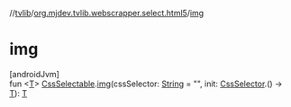 //[tvlib](../../index.md)/[org.mjdev.tvlib.webscrapper.select.html5](index.md)/[img](img.md)

# img

[androidJvm]\
fun &lt;[T](img.md)&gt; [CssSelectable](../org.mjdev.tvlib.webscrapper.select/-css-selectable/index.md).[img](img.md)(cssSelector: [String](https://kotlinlang.org/api/latest/jvm/stdlib/kotlin/-string/index.html) = &quot;&quot;, init: [CssSelector](../org.mjdev.tvlib.webscrapper.select/-css-selector/index.md).() -&gt; [T](img.md)): [T](img.md)
